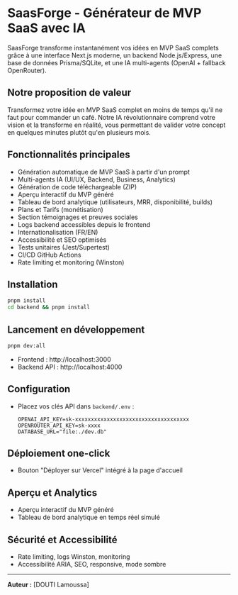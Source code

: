 # SaasForge - Générateur de MVP SaaS avec IA

SaasForge transforme instantanément vos idées en MVP SaaS complets grâce à une interface Next.js moderne, un backend Node.js/Express, une base de données Prisma/SQLite, et une IA multi-agents (OpenAI + fallback OpenRouter).

## Notre proposition de valeur
Transformez votre idée en MVP SaaS complet en moins de temps qu'il ne faut pour commander un café. Notre IA révolutionnaire comprend votre vision et la transforme en réalité, vous permettant de valider votre concept en quelques minutes plutôt qu'en plusieurs mois.

## Fonctionnalités principales
- Génération automatique de MVP SaaS à partir d'un prompt
- Multi-agents IA (UI/UX, Backend, Business, Analytics)
- Génération de code téléchargeable (ZIP)
- Aperçu interactif du MVP généré
- Tableau de bord analytique (utilisateurs, MRR, disponibilité, builds)
- Plans et Tarifs (monétisation)
- Section témoignages et preuves sociales
- Logs backend accessibles depuis le frontend
- Internationalisation (FR/EN)
- Accessibilité et SEO optimisés
- Tests unitaires (Jest/Supertest)
- CI/CD GitHub Actions
- Rate limiting et monitoring (Winston)

## Installation
```bash
pnpm install
cd backend && pnpm install
```

## Lancement en développement
```bash
pnpm dev:all
```
- Frontend : http://localhost:3000
- Backend API : http://localhost:4000

## Configuration
- Placez vos clés API dans `backend/.env` :
  ```env
  OPENAI_API_KEY=sk-xxxxxxxxxxxxxxxxxxxxxxxxxxxxxxxxxxxx
  OPENROUTER_API_KEY=sk-xxxx
  DATABASE_URL="file:./dev.db"
  ```

## Déploiement one-click
- Bouton "Déployer sur Vercel" intégré à la page d'accueil

## Aperçu et Analytics
- Aperçu interactif du MVP généré
- Tableau de bord analytique en temps réel simulé

## Sécurité et Accessibilité
- Rate limiting, logs Winston, monitoring
- Accessibilité ARIA, SEO, responsive, mode sombre

---

**Auteur :** [DOUTI Lamoussa]
